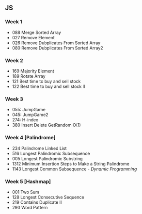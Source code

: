 ## JS

### Week 1
- 088 Merge Sorted Array
- 027 Remove Element
- 026 Remove Dubplicates From Sorted Array
- 080 Remove Dubplicates From Sorted Array2

### Week 2
- 169 Majority Element
- 189 Rotate Array
- 121 Best time to buy and sell stock
- 122 Best time to buy and sell stock II


### Week 3
- 055: JumpGame
- 045: JumpGame2
- 274: H-index
- 380 Insert Delete GetRandom O(1)

### Week 4 [Palindrome]

- 234 Palindrome Linked List
- 516 Longest Palindromic Subsequence
- 005 Longest Palindromic Substring
- 1312 Minimum Insertion Steps to Make a String Palindrome
- 1143 Longest Common Subsequence - *Dynamic Programming*

### Week 5 [Hashmap]

- 001 Two Sum
- 128 Longest Consecutive Sequence
- 219 Contains Duplicate II
- 290 Word Pattern